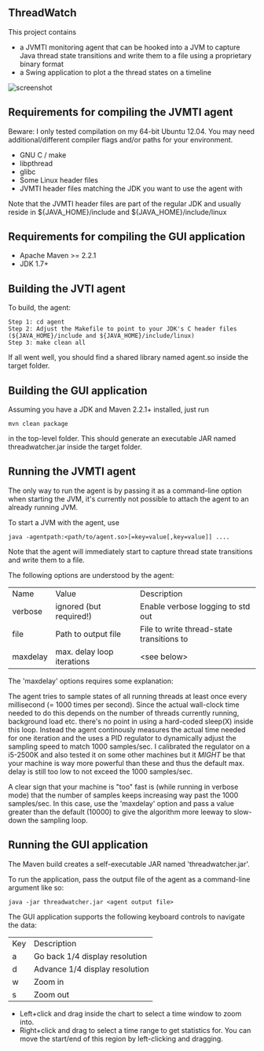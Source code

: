 ThreadWatch
-----------

This project contains 

- a JVMTI monitoring agent that can be hooked into a JVM to capture Java thread state transitions and write them to a file using a proprietary binary format
- a Swing application to plot a the thread states on a timeline

![screenshot]()

Requirements for compiling the JVMTI agent
------------------------------------------

Beware: I only tested compilation on my 64-bit Ubuntu 12.04. You may need additional/different compiler flags and/or paths for your environment. 

- GNU C / make
- libpthread
- glibc
- Some Linux header files
- JVMTI header files matching the JDK you want to use the agent with

Note that the JVMTI header files are part of the regular JDK and usually reside in ${JAVA_HOME}/include and ${JAVA_HOME}/include/linux

Requirements for compiling the GUI application
----------------------------------------------

- Apache Maven >= 2.2.1
- JDK 1.7+

Building the JVTI agent
-----------------------

To build, the agent:

````
Step 1: cd agent
Step 2: Adjust the Makefile to point to your JDK's C header files (${JAVA_HOME}/include and ${JAVA_HOME}/include/linux)
Step 3: make clean all
````

If all went well, you should find a shared library named agent.so inside the target folder.

Building the GUI application
----------------------------

Assuming you have a JDK and Maven 2.2.1+ installed, just run

````
mvn clean package
````

in the top-level folder. This should generate an executable JAR named threadwatcher.jar inside the target folder.

Running the JVMTI agent
-----------------------

The only way to run the agent is by passing it as a command-line option when starting the JVM, it's currently not possible to attach the agent to an already running JVM.

To start a JVM with the agent, use

````
java -agentpath:<path/to/agent.so>[=key=value[,key=value]] ....
````
Note that the agent will immediately start to capture thread state transitions and write them to a file.

The following options are understood by the agent:

<table>
<tr>
  <td>Name</td>
  <td>Value</td>
  <td>Description</td>  
</tr>
<tr>
  <td>verbose</td><td>ignored (but required!)</td><td>Enable verbose logging to std out</td>
</tr>
<tr>
  <td>file</td><td>Path to output file</td><td>File to write thread-state transitions to</td>
</tr>
<tr>
  <td>maxdelay</td><td>max. delay loop iterations</td><td>&lt;see below&gt;</td>
</tr>  
</table>

The 'maxdelay' options requires some explanation:

The agent tries to sample states of all running threads at least once every millisecond (= 1000 times per second). Since the actual wall-clock
time needed to do this depends on the number of threads currently running, background load etc. there's no point in using
a hard-coded sleep(X) inside this loop. Instead the agent continously measures the actual time needed for one iteration and the
uses a PID regulator to dynamically adjust the sampling speed to match 1000 samples/sec. 
I calibrated the regulator on a i5-2500K and also tested it on some other machines but it *MIGHT* be that your machine is way
more powerful than these and thus the default max. delay is still too low to not exceed the 1000 samples/sec. 

A clear sign that your machine is "too" fast is (while running in verbose mode) that the number of samples keeps increasing way past the
1000 samples/sec. In this case, use the 'maxdelay' option and pass a value greater than the default (10000) to give the algorithm more leeway to slow-down the sampling loop.

Running the GUI application
---------------------------

The Maven build creates a self-executable JAR named 'threadwatcher.jar'.

To run the application, pass the output file of the agent as a command-line argument like so:

````
java -jar threadwatcher.jar <agent output file> 
````

The GUI application supports the following keyboard controls to navigate the data:

<table>
  <tr>
    <td>Key</td>
    <td>Description</td>
  </tr>
  <tr>
    <td>a</td>
    <td>Go back 1/4 display resolution</td>
  <tr>  
  <tr>
    <td>d</td>
    <td>Advance 1/4 display resolution</td>
  <tr>
  <tr>
    <td>w</td>
    <td>Zoom in</td>
  <tr>  
  <tr>
    <td>s</td>
    <td>Zoom out</td>
  <tr>   
</table>

- Left+click and drag inside the chart to select a time window to zoom into. 
- Right+click and drag to select a time range to get statistics for. You can move the start/end of this region by left-clicking and dragging.

